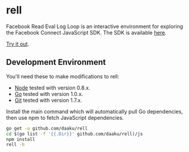 rell
====

Facebook Read Eval Log Loop is an interactive environment for exploring the
Facebook Connect JavaScript SDK. The SDK is available
[here](https://developers.facebook.com/docs/reference/javascript/).

[Try it out](https://www.fbrell.com/examples/).

Development Environment
-----------------------

You'll need these to make modifications to rell:

- [Node](http://nodejs.org/) tested with version 0.8.x.
- [Go](http://golang.org/) tested with version 1.0.x.
- [Git](http://gitscm.com/) tested with version 1.7.x.

Install the main command which will automatically pull Go
dependencies, then use npm to fetch JavaScript dependencies.

```sh
go get -u github.com/daaku/rell
cd $(go list -f '{{.Dir}}' github.com/daaku/rell)/js
npm install
rell -h
```
